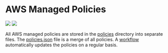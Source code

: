 # AWS Managed Policies

![](https://shields.io/date/1735541011.svg?label=last%20run)
![](https://shields.io/date/1735541011.svg?label=last%20updated)

All AWS managed policies are stored in the [policies](policies) directory into
separate files. The [policies.json](policies/policies.json) file is a merge of
all policies. A [workflow](.github/workflows/list-policies.yaml) automatically
updates the policies on a regular basis.
